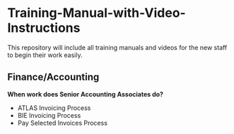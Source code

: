 # Training-Manual-with-Video-Instructions
This repository will include all training manuals and videos for the new staff to begin their work easily.

## Finance/Accounting
**When work does Senior Accounting Associates do?**
* ATLAS Invoicing Process
* BIE Invoicing Process
* Pay Selected Invoices Process
